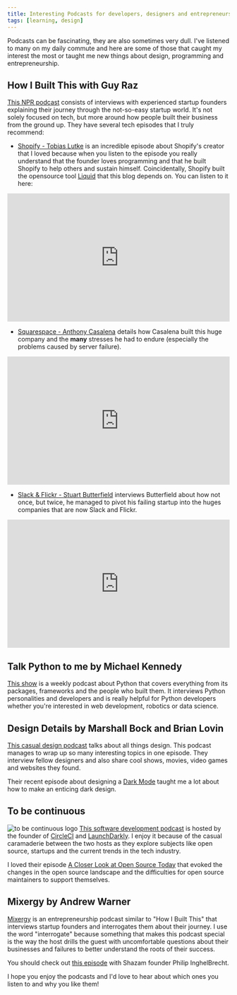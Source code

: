 ```yaml
---
title: Interesting Podcasts for developers, designers and entrepreneurs
tags: [learning, design]
---
```


Podcasts can be fascinating, they are also sometimes very dull. I've listened to many on my daily commute and here are some of those that caught my interest the most or taught me new things about design, programming and entrepreneurship.

## How I Built This with Guy Raz
<a href="https://www.npr.org/podcasts/510313/how-i-built-this" target="_blank" rel="noopener">This NPR podcast</a> consists of interviews with experienced startup founders explaining their journey through the not-so-easy startup world. It's not solely focused on tech, but more around how people built their business from the ground up. They have several tech episodes that I truly recommend:
- <a href="https://www.npr.org/2019/08/02/747660923/shopify-tobias-l-tke" target="_blank" rel="noopener">Shopify - Tobias Lutke</a> is an incredible episode about Shopify's creator that I loved because when you listen to the episode you really understand that the founder loves programming and that he built Shopify to help others and sustain himself. Coincidentally, Shopify built the opensource tool <a href="https://github.com/Shopify/liquid" target="_blank" rel="noopener">Liquid</a> that this blog depends on.
You can listen to it here:
<iframe src="https://www.npr.org/player/embed/747660923/747710084" width="100%" height="290" frameborder="0" scrolling="no" title="NPR embedded audio player"></iframe> 

- <a href="https://www.npr.org/2019/02/28/699096835/squarespace-anthony-casalena" target="_blank" rel="noopener">Squarespace - Anthony Casalena</a> details how Casalena built this huge company and the **many** stresses he had to endure (especially the problems caused by server failure).
<iframe src="https://www.npr.org/player/embed/699096835/699509919" width="100%" height="290" frameborder="0" scrolling="no" title="NPR embedded audio player"></iframe>

- <a href="https://www.npr.org/2018/07/27/633164558/slack-flickr-stewart-butterfield" target="_blank" rel="noopener">Slack & Flickr - Stuart Butterfield</a> interviews Butterfield about how not once, but twice, he managed to pivot his failing startup into the huges companies that are now Slack and Flickr.
<iframe src="https://www.npr.org/player/embed/633164558/633172089" width="100%" height="290" frameborder="0" scrolling="no" title="NPR embedded audio player"></iframe>

## Talk Python to me by Michael Kennedy
<a href="https://talkpython.fm/" target="_blank" rel="noopener">This show</a> is a weekly podcast about Python that covers everything from its packages, frameworks and the people who built them. It interviews Python personalities and developers and is really helpful for Python developers whether you're interested in web development, robotics or data science.

## Design Details by Marshall Bock and Brian Lovin
<a href="https://spec.fm/podcasts/design-details" target="_blank" rel="noopener">This casual design podcast</a> talks about all things design. This podcast manages to wrap up so many interesting topics in one episode. They interview fellow designers and also share cool shows, movies, video games and websites they found.

Their recent episode about designing a <a href="https://spec.fm/podcasts/design-details/310206" target="_blank" rel="noopener">Dark Mode</a> taught me a lot about how to make an enticing dark design.

## To be continuous
![to be continuous logo](https://www.heavybit.com/wp-content/uploads/2016/04/to-be-continuous-1024x1024.jpg)
<a href="https://www.heavybit.com/library/podcasts/to-be-continuous/" target="_blank" rel="noopener">This software development podcast</a> is hosted by the founder of <a href="https://circleci.com/" target="_blank" rel="noopener">CircleCI</a> and <a href="https://launchdarkly.com/" target="_blank" rel="noopener">LaunchDarkly</a>. I enjoy it because of the casual caramaderie between the two hosts as they explore subjects like open source, startups and the current trends in the tech industry. 

I loved their episode <a href="https://www.heavybit.com/library/podcasts/to-be-continuous/ep-52-a-closer-look-at-open-source-today/" target="_blank" rel="noopener">A Closer Look at Open Source Today</a> that evoked the changes in the open source landscape and the difficulties for open source maintainers to support themselves.

## Mixergy by Andrew Warner
<a href="https://www.heavybit.com/library/podcasts/to-be-continuous/" target="_blank" rel="noopener">Mixergy</a> is an entrepreneurship podcast similar to "How I Built This" that interviews startup founders and interrogates them about their journey. I use the word "interrogate" because something that makes this podcast special is the way the host drills the guest with uncomfortable questions about their businesses and failures to better understand the roots of their success.

You should check out <a href="https://mixergy.com/interviews/shazam-with-philip-inghelbrecht/" target="_blank" rel="noopener">this episode</a> with Shazam founder Philip InghelBrecht.

I hope you enjoy the podcasts and I'd love to hear about which ones you listen to and why you like them!
